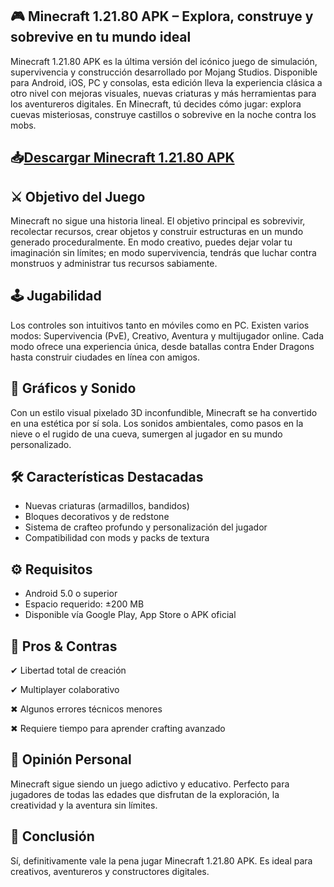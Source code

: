 ## 🎮 Minecraft 1.21.80 APK – Explora, construye y sobrevive en tu mundo ideal

Minecraft 1.21.80 APK es la última versión del icónico juego de simulación, supervivencia y construcción desarrollado por Mojang Studios. Disponible para Android, iOS, PC y consolas, esta edición lleva la experiencia clásica a otro nivel con mejoras visuales, nuevas criaturas y más herramientas para los aventureros digitales. En Minecraft, tú decides cómo jugar: explora cuevas misteriosas, construye castillos o sobrevive en la noche contra los mobs.
## 📥[Descargar Minecraft 1.21.80 APK](https://apkmodjoy.net/es/minecraft-1-21-80/)
## ⚔️ Objetivo del Juego
Minecraft no sigue una historia lineal. El objetivo principal es sobrevivir, recolectar recursos, crear objetos y construir estructuras en un mundo generado proceduralmente. En modo creativo, puedes dejar volar tu imaginación sin límites; en modo supervivencia, tendrás que luchar contra monstruos y administrar tus recursos sabiamente.

## 🕹️ Jugabilidad
Los controles son intuitivos tanto en móviles como en PC. Existen varios modos: Supervivencia (PvE), Creativo, Aventura y multijugador online. Cada modo ofrece una experiencia única, desde batallas contra Ender Dragons hasta construir ciudades en línea con amigos.

## 🎨 Gráficos y Sonido
Con un estilo visual pixelado 3D inconfundible, Minecraft se ha convertido en una estética por sí sola. Los sonidos ambientales, como pasos en la nieve o el rugido de una cueva, sumergen al jugador en su mundo personalizado.

## 🛠️ Características Destacadas

* Nuevas criaturas (armadillos, bandidos)
* Bloques decorativos y de redstone
* Sistema de crafteo profundo y personalización del jugador
* Compatibilidad con mods y packs de textura

## ⚙️ Requisitos

* Android 5.0 o superior
* Espacio requerido: ±200 MB
* Disponible vía Google Play, App Store o APK oficial

## 💬 Pros & Contras

✔ Libertad total de creación

✔ Multiplayer colaborativo

✖ Algunos errores técnicos menores

✖ Requiere tiempo para aprender crafting avanzado

## 🌟 Opinión Personal
Minecraft sigue siendo un juego adictivo y educativo. Perfecto para jugadores de todas las edades que disfrutan de la exploración, la creatividad y la aventura sin límites.

## 📝 Conclusión
Sí, definitivamente vale la pena jugar Minecraft 1.21.80 APK. Es ideal para creativos, aventureros y constructores digitales.
<!--

**Here are some ideas to get you started:**

🙋‍♀️ A short introduction - what is your organization all about?
🌈 Contribution guidelines - how can the community get involved?
👩‍💻 Useful resources - where can the community find your docs? Is there anything else the community should know?
🍿 Fun facts - what does your team eat for breakfast?
🧙 Remember, you can do mighty things with the power of [Markdown](https://docs.github.com/github/writing-on-github/getting-started-with-writing-and-formatting-on-github/basic-writing-and-formatting-syntax)
-->
